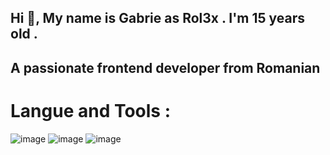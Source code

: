<h2>Hi 👋, My name is Gabrie as </>Rol3x . I'm 15 years old . </h2>

<h2>A passionate frontend developer from Romanian</h2>

<h1> Langue and Tools : </h1>

![image](https://user-images.githubusercontent.com/74288530/168312226-632e60fc-a9e7-4a62-9f66-ccd3a0ee5888.png)
![image](https://user-images.githubusercontent.com/74288530/168312295-8b93900c-9506-413d-86de-766051873e4d.png)
![image](https://user-images.githubusercontent.com/74288530/168312370-1f928193-f8cd-4fe0-80ec-f3367eac41d5.png)
